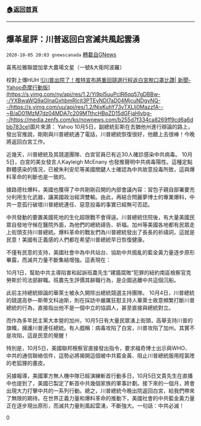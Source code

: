 ###  [:house:返回首頁](https://github.com/ourhimalayas/txt)
---

## 爆革星評：川普返回白宮滅共風起雲湧
`2020-10-05 20:03 gnewscanada` [轉載自GNews](https://gnews.org/zh-hant/404919/)

喜馬拉雅聯盟加拿大農場文星（一號&大衛阿波羅）

校對上傳HUH
[!\[川普出院了！推特宣布將重回競選行程返白宮脫口罩比讚| 新聞- Yahoo奇摩行動版\](https://s.yimg.com/ny/api/res/1.2/Yi9pl5uuPcIR6qq57gDBBw--/YXBwaWQ9aGlnaGxhbmRlcjt3PTEyNDI7aD04MjcuNDgyNQ--/https://s.yimg.com/uu/api/res/1.2/NjxKuhY73vTXLIj0MazzfA--~B/aD01MzM7dz04MDA7c209MTthcHBpZD15dGFjaHlvbg--/https://media.zenfs.com/ko/nownews.com/b255d7f334ca8269ff9cd6a6dbb783ce)](https://www.google.ca/url?sa=i&amp;url=https%3A%2F%2Ftw.mobi.yahoo.com%2Fnews%2F%25E5%25B7%259D%25E6%2599%25AE%25E5%2587%25BA%25E9%2599%25A2%25E4%25BA%2586-%25E6%258E%25A8%25E7%2589%25B9%25E5%25AE%25A3%25E5%25B8%2583%25E5%25B0%2587%25E9%2587%258D%25E5%259B%259E%25E7%25AB%25B6%25E9%2581%25B8%25E8%25A1%258C%25E7%25A8%258B-225551623.html&amp;psig=AOvVaw2OeGyeXvZTly_8QcycAXJ9&amp;ust=1602027122886000&amp;source=images&amp;cd=vfe&amp;ved=0CAIQjRxqFwoTCMDMuqTOnuwCFQAAAAAdAAAAABAD)圖片來源： Yahoo
10月5日，副總統彭斯在去猶他州進行辯論的路上，發出官推說，剛剛與川普總統通了電話，川普總統恢復很好，他聽上去很棒！今晚將返回白宮工作。

近幾天，川普總統及其競選團隊、白宮官員已有近30人確診感染中共病毒。 10月5日，白宮的美女發言人Kayleigh McEnany 也發推聲明中共病毒陽性。這種定點群體感染的情況，已被朱利安尼等美國關鍵人士確認為中共故意投毒所致，這與爆料革命的判斷也是一致的。

據路德社爆料，美國也獲得了中共剛剛召開的內部會議內容：習包子親自部署要充分利用生化武器，讓美國政治經濟雙輸。由此，再結合閆麗夢博士的專業爆料，中共一意孤行破壞川普總統連任、惡意投毒的事實已經無可否認。

中共發動的要置美國死地的生化超限戰不會得逞。川普總統住院後，有大量美國民眾自發地守候在醫院外面，為他們的總統禱告、祈福。加州等美國各地都有民眾走上街頭支持川普總統。爆料革命的戰友們為川普總統發出了長長的祈禱詞，這就是民意！美國有正義感的人們都在希望川普總統早日恢復健康。

不僅有民意的支持，美國社會中為中共站台、協助中共搗亂的藍金黃力量逐步原形畢露，而滅共力量不斷集結增強。這表現在：

10月1日，幫助中共主導陷害和起訴班農先生“建牆腐敗”犯罪的紐約南區檢察官克勞斯於司法部辭職。班農先生評價其辭職行為，是企圖逃離中共這個沉船。

此前主持總統辯論的華萊士被永久開除出總統競選主持團隊。 10月4日，川普總統的競選高參—斯蒂文科迪斯，則在採訪中嚴厲狂懟主持人華萊士故意頻繁打斷川普總統的行為，直接指出他不是一個中立的協調人，甚至直接與總統對立。

而作為多年民主黨大本營的加州，10月5日有大量民眾湧上街頭，高舉支持川普的旗幟，擁護川普連任總統。有人戲稱：病毒攻陷了白宮，川普攻陷了加州。其實不是攻陷，這是民意的覺醒！

特別是，10月5日，美國聯邦檢察官直接發出指令，要求福奇博士出示與WHO、中共的通信聯絡信件，這勢必將揭開這個被中共藍金黃、阻止川普總統服用羥氯喹的老狐狸的畫皮。

另據報導，美國軍方無人機中隊已經演練斬首行動多日，10月5日文貴先生在直播中也提到了，美國已製定了斬首中共幾個家族的軍事計劃。接下來的一個月，將會出現大力打擊中共的一系列行動。總之，川普總統今晚出院返回白宮，給我們帶來了無限的期待。在世界正義力量和爆料革命的推動下，美國社會的中共藍金黃力量正在逐步現出原形，而滅共力量則風起雲湧，不斷強大。一句話：中共必滅！

0
